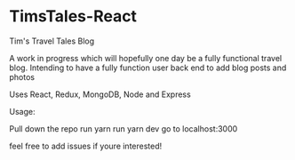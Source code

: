 # TimsTales-React

Tim's Travel Tales Blog 

A work in progress which will hopefully one day be a fully functional travel blog. 
Intending to have a fully function user back end to add blog posts and photos

Uses React, Redux, MongoDB, Node and Express

Usage: 

Pull down the repo
run yarn 
run yarn dev 
go to localhost:3000

feel free to add issues if youre interested!
